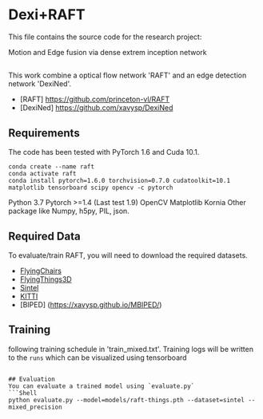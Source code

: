 # Dexi+RAFT
This file contains the source code for the research project:

Motion and Edge fusion via dense extrem inception network

##
This work combine a optical flow network 'RAFT' and an edge detection network 'DexiNed'.
* [RAFT] https://github.com/princeton-vl/RAFT
* [DexiNed] https://github.com/xavysp/DexiNed

## Requirements
The code has been tested with PyTorch 1.6 and Cuda 10.1.
```Shell
conda create --name raft
conda activate raft
conda install pytorch=1.6.0 torchvision=0.7.0 cudatoolkit=10.1 matplotlib tensorboard scipy opencv -c pytorch
```
Python 3.7
Pytorch >=1.4 (Last test 1.9)
OpenCV
Matplotlib
Kornia
Other package like Numpy, h5py, PIL, json.

## Required Data
To evaluate/train RAFT, you will need to download the required datasets. 
* [FlyingChairs](https://lmb.informatik.uni-freiburg.de/resources/datasets/FlyingChairs.en.html#flyingchairs)
* [FlyingThings3D](https://lmb.informatik.uni-freiburg.de/resources/datasets/SceneFlowDatasets.en.html)
* [Sintel](http://sintel.is.tue.mpg.de/)
* [KITTI](http://www.cvlibs.net/datasets/kitti/eval_scene_flow.php?benchmark=flow)
* [BIPED] (https://xavysp.github.io/MBIPED/)


## Training
following training schedule in 'train_mixed.txt'. Training logs will be written to the `runs` which can be visualized using tensorboard
```Shell

## Evaluation
You can evaluate a trained model using `evaluate.py`
```Shell
python evaluate.py --model=models/raft-things.pth --dataset=sintel --mixed_precision
```
